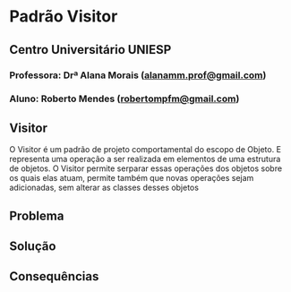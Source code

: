 # Padrão Visitor

## Centro Universitário UNIESP

### Professora: Drª Alana Morais ([alanamm.prof@gmail.com](mailto:alanamm.prof@gmail.com))

### Aluno: Roberto Mendes ([robertompfm@gmail.com](mailto:robertompfm@gmail.com))

## Visitor

O Visitor é um padrão de projeto comportamental do escopo de Objeto. E representa uma operação a ser realizada em elementos de uma estrutura de objetos. O Visitor permite serparar essas operações dos objetos sobre os quais elas atuam, permite também que novas operações sejam adicionadas, sem alterar as classes desses objetos

## Problema



## Solução


## Consequências
